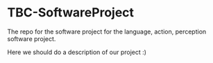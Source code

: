 # TBC-SoftwareProject
The repo for the software project for the language, action, perception software project.

Here we should do a description of our project :)
